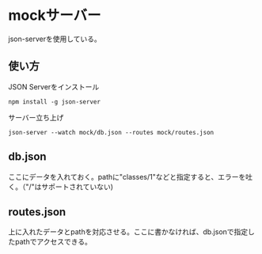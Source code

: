 # mockサーバー

json-serverを使用している。

## 使い方

JSON Serverをインストール
```
npm install -g json-server
```

サーバー立ち上げ
```
json-server --watch mock/db.json --routes mock/routes.json
```

## db.json
ここにデータを入れておく。pathに"classes/1"などと指定すると、エラーを吐く。（"/"はサポートされていない)

## routes.json
上に入れたデータとpathを対応させる。ここに書かなければ、db.jsonで指定したpathでアクセスできる。